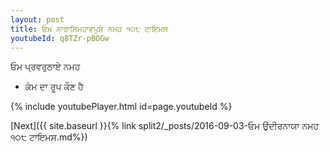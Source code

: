 ```yaml
---
layout: post
title: ਓਮ ਨਾਰਾਸਿਮਹਾਵਪੁਸ਼ੇ ਨਮਹ ੧੦੮ ਟਾਇਮਸ
youtubeId: q8TZr-pBOGw
---
```

 
 
 ਓਮ ਪ੍ਰਵਰੁਠਾਏ ਨਮਹ  
 
 -  ਕੰਮ ਦਾ ਰੂਪ ਕੌਣ ਹੈ 
 
  
 
  
 
 
 
 
 
 


{% include youtubePlayer.html id=page.youtubeId %}
 
[Next]({{ site.baseurl }}{% link  split2/_posts/2016-09-03-ਓਮ ਉਦੀਰਨਾਯਾ ਨਮਹ ੧੦੮ ਟਾਇਮਸ.md%})
 
